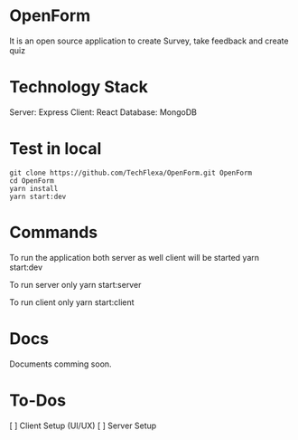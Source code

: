 # OpenForm
It is an open source application to create Survey, take feedback and create quiz

# Technology Stack
Server: Express
Client: React
Database: MongoDB

# Test in local
    git clone https://github.com/TechFlexa/OpenForm.git OpenForm
    cd OpenForm
    yarn install
    yarn start:dev

# Commands

To run the application both server as well client will be started
    yarn start:dev

To run server only
    yarn start:server

To run client only
    yarn start:client

# Docs

Documents comming soon.

# To-Dos

[ ] Client Setup (UI/UX)
[ ] Server Setup